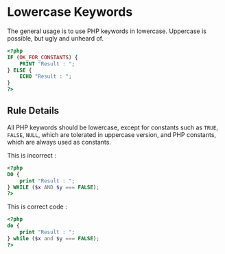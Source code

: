 <!-- Good Practices -->
# Lowercase Keywords

The general usage is to use PHP keywords in lowercase. Uppercase is possible, but ugly and unheard of. 

```php
<?php
IF (OK_FOR_CONSTANTS) {
	PRINT "Result : ";
} ELSE {
	ECHO "Result : ";
}
?>
```

## Rule Details

All PHP keywords should be lowercase, except for constants such as `TRUE`, `FALSE`, `NULL`, which are tolerated in uppercase version, and PHP constants, which are always used as constants.

This is incorrect : 

```php
<?php
DO {
	print "Result : ";
} WHILE ($x AND $y === FALSE);
?>
```

This is correct code : 

```php
<?php
do {
	print "Result : ";
} while ($x and $y === FALSE);
?>
```


<!--
## When Not To Use It
Never


## Further Reading 
-->
